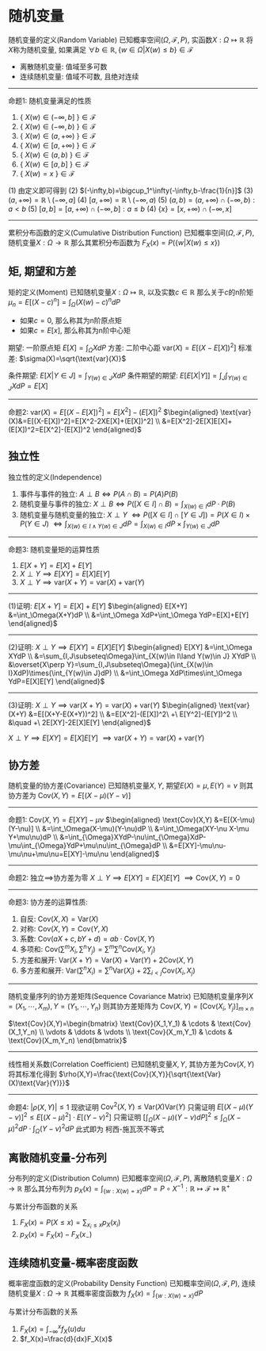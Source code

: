

# 随机变量

随机变量的定义(Random Variable)
已知概率空间$(\Omega,\mathcal{F},P)$, 实函数$X:\Omega\mapsto\mathbb{R}$
将$X$称为随机变量, 如果满足 $\forall b\in\mathbb{R},\{w\in\Omega|X(w)\leq b\}\in\mathcal{F}$
- 离散随机变量: 值域至多可数
- 连续随机变量: 值域不可数, 且绝对连续

------

命题1: 随机变量满足的性质
1. $\{\ X(w)\in(-\infty,b]\ \}\in\mathcal{F}$
2. $\{\ X(w)\in(-\infty,b)\ \}\in\mathcal{F}$
3. $\{\ X(w)\in(a,+\infty)\ \}\in\mathcal{F}$
4. $\{\ X(w)\in[a,+\infty)\ \}\in\mathcal{F}$
5. $\{\ X(w)\in(a,b)\ \}\in\mathcal{F}$
6. $\{\ X(w)\in[a,b]\ \}\in\mathcal{F}$
7. $\{\ X(w)=x\ \}\in\mathcal{F}$

(1) 由定义即可得到
(2) $(-\infty,b)=\bigcup_1^\infty(-\infty,b-\frac{1}{n}]$
(3) $(a,+\infty)=\mathbb{R}\setminus(-\infty,a]$
(4) $[a,+\infty)=\mathbb{R}\setminus(-\infty,a)$
(5) $(a,b)=(a,+\infty)\cap(-\infty,b):a<b$
(5) $[a,b]=[a,+\infty)\cap(-\infty,b]:a\leq b$
(4) $\{x\}=[x,+\infty)\cap(-\infty,x]$

------

累积分布函数的定义(Cumulative Distribution Function)
已知概率空间$(\Omega,\mathcal{F},P)$, 随机变量$X:\Omega\to\mathbb{R}$
那么其累积分布函数为 $F_X(x)=P(\{w|X(w)\leq x\})$

## 矩, 期望和方差

矩的定义(Moment)
已知随机变量$X:\Omega\mapsto\mathbb{R}$, 以及实数$c\in\mathbb{R}$
那么关于$c$的n阶矩 $\mu_n=E[(X-c)^n]=\int_\Omega(X(w)-c)^ndP$
- 如果$c=0$, 那么称其为n阶原点矩
- 如果$c=E[x]$, 那么称其为n阶中心矩

期望: 一阶原点矩 $E[X]=\int_\Omega XdP$
方差: 二阶中心距 $\text{var}(X)=E[(X-E[X])^2]$
标准差: $\sigma(X)=\sqrt{\text{var}(X)}$

条件期望: $E[X|Y\in J]=\int_{Y(w)\in J}XdP$
条件期望的期望: $E[E[X|Y]]=\int_J\int_{Y(w)\in J}XdP=E[X]$

------

命题2: $\text{var}(X)=E[(X-E[X])^2]=E[X^2]-(E[X])^2$
$\begin{aligned}
    \text{var}(X)&=E[(X-E[X])^2]=E[X^2-2XE[X]+(E[X])^2] \\
    &=E[X^2]-2E[X]E[X]+(E[X])^2=E[X^2]-(E[X])^2
\end{aligned}$


## 独立性

独立性的定义(Independence)
1. 事件与事件的独立: $A\perp B\iff P(A\cap B)=P(A)P(B)$
2. 随机变量与事件的独立: $X\perp B\iff P([X\in I]\cap B)=\int_{X(w)\in I}dP\cdot P(B)$
3. 随机变量与随机变量的独立: $X\perp Y$
    $\iff P([X\in I]\cap[Y\in J])=P(X\in I)\times P(Y\in J)$
    $\iff \int_{X(w)\in I\land Y(w)\in J}dP=\int_{X(w)\in I}dP\times\int_{Y(w)\in J}dP$


------


命题3: 随机变量矩的运算性质
1. $E[X+Y]=E[X]+E[Y]$
2. $X\perp Y\implies E[XY]=E[X]E[Y]$
3. $X\perp Y\implies\text{var}(X+Y)=\text{var}(X)+\text{var}(Y)$

------

(1)证明: $E[X+Y]=E[X]+E[Y]$
$\begin{aligned}
    E[X+Y] &=\int_\Omega(X+Y)dP \\
        &=\int_\Omega XdP+\int_\Omega YdP=E[X]+E[Y]
\end{aligned}$

------

(2)证明: $X\perp Y\implies E[XY]=E[X]E[Y]$
$\begin{aligned}
    E[XY] &=\int_\Omega XYdP \\
        &=\sum_{I,J\subseteq\Omega}\int_{X(w)\in I\land Y(w)\in J} XYdP \\
        &\overset{X\perp Y}=\sum_{I,J\subseteq\Omega}(\int_{X(w)\in I}XdP)\times(\int_{Y(w)\in J}dP) \\
        &=\int_\Omega XdP\times\int_\Omega YdP=E[X]E[Y]
\end{aligned}$

------

(3)证明: $X\perp Y\implies\text{var}(X+Y)=\text{var}(X)+\text{var}(Y)$
$\begin{aligned}
    \text{var}(X+Y) &=E[(X+Y-E(X+Y))^2] \\
        &=E[X^2]-(E[X])^2\ +\ E[Y^2]-(E[Y])^2 \\
        &\quad +\ 2E[XY]-2E[X]E[Y]
\end{aligned}$

$X\perp Y\implies E[XY]=E[X]E[Y]$
$\implies\text{var}(X+Y)=\text{var}(X)+\text{var}(Y)$


## 协方差

随机变量的协方差(Covariance)
已知随机变量$X,Y$, 期望$E(X)=\mu,E(Y)=\nu$
则其协方差为 $\text{Cov}(X,Y)=E[(X-\mu)(Y-\nu)]$

------

命题1: $\text{Cov}(X,Y)=E[XY]-\mu\nu$
$\begin{aligned}
    \text{Cov}(X,Y) &=E[(X-\mu)(Y-\nu)] \\
        &=\int_\Omega(X-\mu)(Y-\nu)dP \\
        &=\int_\Omega(XY-\nu X-\mu Y+\mu\nu)dP \\
        &=\int_{\Omega}XYdP-\nu\int_{\Omega}XdP-\mu\int_{\Omega}YdP+\mu\nu\int_{\Omega}dP \\
        &=E[XY]-\mu\nu-\mu\nu+\mu\nu=E[XY]-\mu\nu
\end{aligned}$

------

命题2: 独立$\implies$协方差为零
$X\perp Y\implies E[XY]=E[X]E[Y]$
$\implies\text{Cov}(X,Y)=0$

------

命题3: 协方差的运算性质:
1. 自反: $\text{Cov}(X,X)=\text{Var}(X)$
2. 对称: $\text{Cov}(X,Y)=\text{Cov}(Y,X)$
3. 系数: $\text{Cov}(aX+c,bY+d)=ab\cdot \text{Cov}(X,Y)$
4. 多项和: $\text{Cov}(\sum^mX_i,\sum^nY_j)=\sum^m\sum^n\text{Cov}(X_i,Y_j)$
5. 方差和展开: $\text{Var}(X+Y)=\text{Var}(X)+\text{Var}(Y)+2\text{Cov}(X,Y)$
6. 多方差和展开: $\text{Var}(\sum^nX_i)=\sum^n\text{Var}(X_i)+2\sum_{i<j}\text{Cov}(X_i,X_j)$

------

随机变量序列的协方差矩阵(Sequence Covariance Matrix)
已知随机变量序列$X=(X_1,\cdots,X_m),Y=(Y_1,\cdots,Y_n)$
则其协方差矩阵为 $\text{Cov}(X,Y)=[\text{Cov}(X_i,Y_j)]_{m\times n}$

$\text{Cov}(X,Y)=\begin{bmatrix}
    \text{Cov}(X_1,Y_1) & \cdots & \text{Cov}(X_1,Y_n) \\
    \vdots & \ddots & \vdots \\
    \text{Cov}(X_m,Y_1) & \cdots & \text{Cov}(X_m,Y_n)
\end{bmatrix}$

------

线性相关系数(Correlation Coefficient)
已知随机变量$X,Y$, 其协方差为$\text{Cov}(X,Y)$
将其标准化得到 $\rho(X,Y)=\frac{\text{Cov}(X,Y)}{\sqrt{\text{Var}(X)\text{Var}(Y)}}$

------

命题4: $|\rho(X,Y)|\leq 1$
现欲证明 $\text{Cov}^2(X,Y)\leq\text{Var}(X)\text{Var}(Y)$
只需证明 $E[(X-\mu)(Y-\nu)]^2\leq E[(X-\mu)^2]\cdot E[(Y-\nu)^2]$
只需证明 $[\int_\Omega(X-\mu)(Y-\nu)dP]^2\leq\int_\Omega(X-\mu)^2dP\cdot\int_\Omega(Y-\nu)^2dP$
此式即为 柯西-施瓦茨不等式


## 离散随机变量-分布列

分布列的定义(Distribution Column)
已知概率空间$(\Omega,\mathcal{F},P)$, 离散随机变量$X:\Omega\to\mathbb{R}$
那么其分布列为 $p_X(x)=\int_{\{w:X(w)=x\}}dP=P\circ X^{-1}:\mathbb{R}\mapsto\mathcal{F}\mapsto\mathbb{R^+}$

与累计分布函数的关系
1. $F_X(x)=P(X\leq x)=\sum_{x_i\leq x}p_X(x_i)$
2. $p_X(x)=F_X(x)-F_X(x_-)$


## 连续随机变量-概率密度函数

概率密度函数的定义(Probability Density Function)
已知概率空间$(\Omega,\mathcal{F},P)$, 连续随机变量$X:\Omega\to\mathbb{R}$
其概率密度函数为 $f_X(x)=\int_{\{w:X(w)=x\}}dP$

与累计分布函数的关系
1. $F_X(x)=\int_{-\infty}^xf_X(u)du$
2. $f_X(x)=\frac{d}{dx}F_X(x)$

